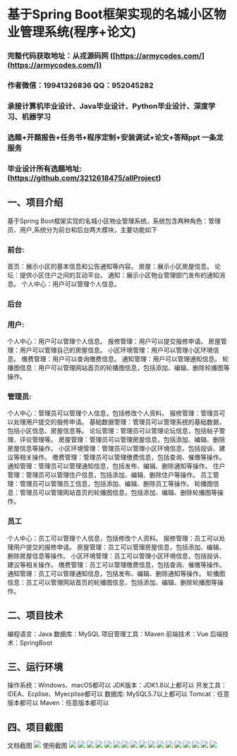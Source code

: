 基于Spring Boot框架实现的名城小区物业管理系统(程序+论文)
=
###  完整代码获取地址：从戎源码网 ([https://armycodes.com/](https://armycodes.com/))
###  作者微信：19941326836  QQ：952045282 
###  承接计算机毕业设计、Java毕业设计、Python毕业设计、深度学习、机器学习
###  选题+开题报告+任务书+程序定制+安装调试+论文+答辩ppt 一条龙服务
###  毕业设计所有选题地址:(https://github.com/3212618475/allProject)


一、项目介绍
---
基于Spring Boot框架实现的名城小区物业管理系统，系统包含两种角色：管理员、用户,系统分为前台和后台两大模块，主要功能如下
### 前台:
首页：展示小区的基本信息和公告通知等内容。
房屋：展示小区房屋信息。
论坛：提供小区住户之间的互动平台。
通知：展示小区物业管理部门发布的通知消息。
个人中心：用户可以管理个人信息。

 
### 后台
### 用户:
个人中心：用户可以管理个人信息。
报修管理：用户可以提交报修申请。
房屋管理：用户可以管理自己的房屋信息。
小区环境管理：用户可以管理小区环境信息。
缴费管理：用户可以查询缴费信息。
通知管理：用户可以管理通知信息。
轮播图信息：用户可以管理网站首页的轮播图信息，包括添加、编辑、删除轮播图等操作。

  
### 管理员:
个人中心：管理员可以管理个人信息，包括修改个人资料。
报修管理：管理员可以处理用户提交的报修申请。
基础数据管理：管理员可以管理系统的基础数据，包括小区信息、房屋信息等。
论坛管理：管理员可以管理论坛信息，包括帖子管理、评论管理等。
房屋管理：管理员可以管理房屋信息，包括添加、编辑、删除房屋信息等操作。
小区环境管理：管理员可以管理小区环境信息，包括投诉、建议等相关操作。
缴费管理：管理员可以管理缴费信息，包括查询、催缴等操作。
通知管理：管理员可以管理通知信息，包括发布、编辑、删除通知等操作。
住户管理：管理员可以管理住户信息，包括添加、编辑、删除住户等操作。
员工管理：管理员可以管理员工信息，包括添加、编辑、删除员工等操作。
轮播图信息：管理员可以管理网站首页的轮播图信息，包括添加、编辑、删除轮播图等操作。

### 员工
个人中心：员工可以管理个人信息，包括修改个人资料。
报修管理：员工可以处理用户提交的报修申请。
房屋管理：员工可以管理房屋信息，包括添加、编辑、删除房屋信息等操作。
小区环境管理：员工可以管理小区环境信息，包括投诉、建议等相关操作。
缴费管理：员工可以管理缴费信息，包括查询、催缴等操作。
通知管理：员工可以管理通知信息，包括发布、编辑、删除通知等操作。
轮播图信息：员工可以管理网站首页的轮播图信息，包括添加、编辑、删除轮播图等操作。

  
二、项目技术
---
编程语言：Java
数据库：MySQL
项目管理工具：Maven
前端技术：Vue
后端技术：SpringBoot

三、运行环境
---
操作系统：Windows、macOS都可以
JDK版本：JDK1.8以上都可以
开发工具：IDEA、Ecplise、Myecplise都可以
数据库: MySQL5.7以上都可以
Tomcat：任意版本都可以
Maven：任意版本都可以

四、项目截图
---
文档截图
![](limage/2.png)
使用截图
![](image/1.png)
![](image/2.png)
![](image/3.png)
![](image/4.png)
![](image/5.png)
![](image/6.png)
![](image/7.png)
![](image/8.png)
![](image/9.png)
![](image/10.png)
![](image/11.png)
![](image/12.png)
![](image/13.png)
![](image/14.png)
![](image/15.png)
![](image/16.png)
![](image/17.png)
